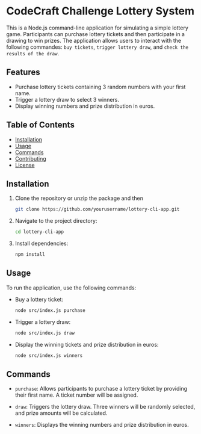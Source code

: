 # CodeCraft Challenge Lottery System

This is a Node.js command-line application for simulating a simple lottery game. Participants can purchase lottery tickets and then participate in a drawing to win prizes. The application allows users to interact with the following commandes: `buy tickets`, `trigger lottery draw`, and `check the results of the draw`.

## Features

- Purchase lottery tickets containing 3 random numbers with your first name.
- Trigger a lottery draw to select 3 winners.
- Display winning numbers and prize distribution in euros.

## Table of Contents

- [Installation](#installation)
- [Usage](#usage)
- [Commands](#commands)
- [Contributing](#contributing)
- [License](#license)

## Installation

1. Clone the repository or unzip the package and then 
   ```sh
   git clone https://github.com/yourusername/lottery-cli-app.git
   ```

2. Navigate to the project directory:
   ```sh
   cd lottery-cli-app
   ```

3. Install dependencies:
   ```sh
   npm install
   ```

## Usage

To run the application, use the following commands:

- Buy a lottery ticket:
   ```sh
   node src/index.js purchase
   ```

- Trigger a lottery draw:
   ```sh
   node src/index.js draw
   ```

- Display the winning tickets and prize distribution in euros:
   ```sh
   node src/index.js winners
   ```

## Commands

- `purchase`: Allows participants to purchase a lottery ticket by providing their first name. A ticket number will be assigned.

- `draw`: Triggers the lottery draw. Three winners will be randomly selected, and prize amounts will be calculated.

- `winners`: Displays the winning numbers and prize distribution in euros.
